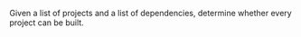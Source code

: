 Given a list of projects and a list of dependencies, determine whether
every project can be built.


